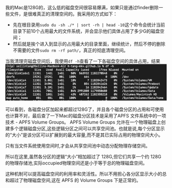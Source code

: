 我的Mac是128G的，这么低的磁盘空间很容易爆满，如果只是通过finder删除一些文件，是很难真正的清理空间的。我采用的方式如下：
* 先在根目录用```sudo du -sh ./* | sort -rh | head -10```这个命令会统计当前目录下前10个占用最大的文件系统，并会显示他们具体占用了多少G的磁盘空间；
* 然后就是挨个进入到显示的占用最大的目录里面，继续统计，然后不停的删除不需要的文件```sudo rm -rf path/```，真正的彻底清理空间。

当我清理完磁盘空间后，我使用```df -h```查看了一下各磁盘空间的具体占用，结果
![dfh](assests/dfh.png)

可以看到，各磁盘分区加起来都超过128G了，并且各个磁盘分区的占用和可使用也计算不对，最后查了一下Mac的磁盘分区技术是采用了APFS 文件系统中的一项技术 - APFS Volume Groups。
APFS Volume Groups 允许在一个物理磁盘上创建多个逻辑磁盘分区,这些逻辑分区之间可以共享空间池。也就是说,每个分区显示的“大小”是该分区可以扩展到的最大容量,而不是其已实际占用的物理空间大小。

只有当文件系统使用空间时,才会从共享空间池中动态分配物理存储空间。

所以在这里,虽然各分区的逻辑“大小”相加超过了 128G,但它们共享一个约 128G 的物理存储池,实际occupied物理空间还是小于等于总的物理磁盘空间。

这种机制可以提高磁盘空间的利用率和灵活性。所以不用担心各分区显示大小的总和超过了物理磁盘空间,这在 APFS 的 Volume Groups 下是正常的。

